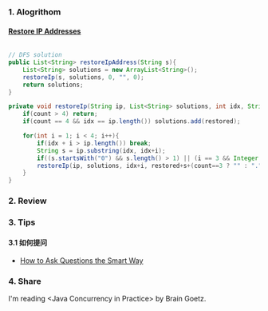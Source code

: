 ### 1. Alogrithom
#### [Restore IP Addresses](https://leetcode.com/problems/restore-ip-addresses/description/)

```java

// DFS solution
public List<String> restoreIpAddress(String s){
    List<String> solutions = new ArrayList<String>();
    restoreIp(s, solutions, 0, "", 0);
    return solutions;
}

private void restoreIp(String ip, List<String> solutions, int idx, String restored, int count){
    if(count > 4) return;
    if(count == 4 && idx == ip.length()) solutions.add(restored);

    for(int i = 1; i < 4; i++){
        if(idx + i > ip.length()) break;
        String s = ip.substring(idx, idx+i);
        if((s.startsWith("0") && s.length() > 1) || (i == 3 && Integer.parseInt(s) >= 256)) continue;
        restoreIp(ip, solutions, idx+i, restored+s+(count==3 ? "" : "."), count + 1);
    }
}
```

### 2. Review




### 3. Tips
#### 3.1 如何提问
- [How to Ask Questions the Smart Way](http://www.catb.org/esr/faqs/smart-questions.html)


### 4. Share
I'm reading \<Java Concurrency in Practice\> by Brain Goetz.<br/>

<br/>
